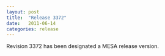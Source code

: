```yaml
---
layout: post
title:  "Release 3372"
date:   2011-06-14
categories: release
---
```


Revision 3372 has been designated a MESA release version.
